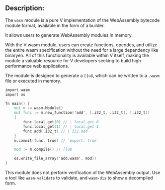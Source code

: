 ## Description:

The `wasm` module is a pure V implementation of the WebAssembly bytecode module format, 
available in the form of a builder.

It allows users to generate WebAssembly modules in memory. 

With the V wasm module, users can create functions, opcodes, and utilize the entire wasm
specification without the need for a large dependency like binaryen. All of this 
functionality is available within V itself, making the module a valuable resource for
V developers seeking to build high-performance web applications.

The module is designed to generate a `[]u8`, which can be written to a `.wasm` file
or executed in memory.

```v
import wasm
import os

fn main() {
	mut m := wasm.Module{}
	mut func := m.new_function('add', [.i32_t, .i32_t], [.i32_t])
	{
		func.local_get(0) // | local.get 0
		func.local_get(1) // | local.get 1
		func.add(.i32_t) // | i32.add
	}
	m.commit(func, true) // `export: true`

	mod := m.compile() // []u8

	os.write_file_array('add.wasm', mod)!
}
```

This module does not perform verification of the WebAssembly output.
Use a tool like `wasm-validate` to validate, and `wasm-dis` to show a decompiled form.

